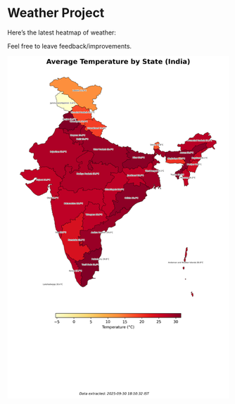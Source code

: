 # Weather Project

Here’s the latest heatmap of weather:

Feel free to leave feedback/improvements.

![India Heatmap](docs/assets/india_heatmap.png?v=DBCFC2)
